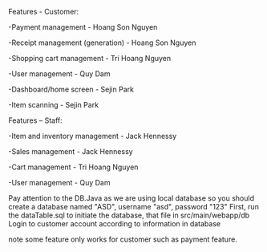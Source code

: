 Features - Customer: 

-Payment management - Hoang Son Nguyen  

-Receipt management (generation) - Hoang Son Nguyen 

-Shopping cart management - Tri Hoang Nguyen  

-User management - Quy Dam  

-Dashboard/home screen - Sejin Park  

-Item scanning - Sejin Park 

Features – Staff: 

-Item and inventory management - Jack Hennessy	  

-Sales management - Jack Hennessy 

-Cart management - Tri Hoang Nguyen 

-User management - Quy Dam 

Pay attention to the DB.Java as we are using local database so you should create a database named "ASD", username "asd", password "123"
First, run the dataTable.sql to initiate the database, that file in src/main/webapp/db
Login to customer account according to information in database

note some feature only works for customer such as payment feature.
